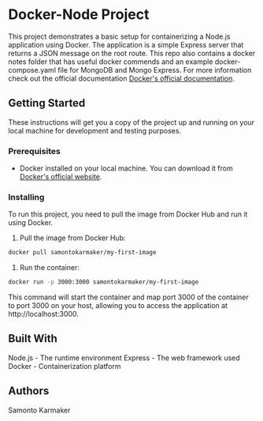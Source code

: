 # Docker-Node Project

This project demonstrates a basic setup for containerizing a Node.js application using Docker. The application is a simple Express server that returns a JSON message on the root route. This repo also contains a docker notes folder that has useful docker commends and an example docker-compose.yaml file for MongoDB and Mongo Express. For more information check out the official documentation [Docker's official documentation](https://docs.docker.com/).

## Getting Started

These instructions will get you a copy of the project up and running on your local machine for development and testing purposes.

### Prerequisites

- Docker installed on your local machine. You can download it from [Docker's official website](https://www.docker.com/products/docker-desktop).

### Installing

To run this project, you need to pull the image from Docker Hub and run it using Docker.

1. Pull the image from Docker Hub:

```sh
docker pull samontokarmaker/my-first-image
```

1. Run the container:
```sh
docker run -p 3000:3000 samontokarmaker/my-first-image
```

This command will start the container and map port 3000 of the container to port 3000 on your host, allowing you to access the application at http://localhost:3000.

## Built With
Node.js - The runtime environment
Express - The web framework used
Docker - Containerization platform

## Authors
Samonto Karmaker